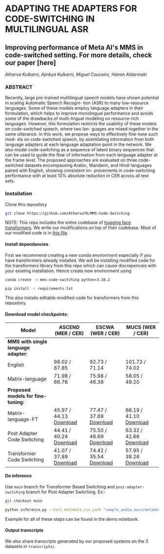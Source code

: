 # ADAPTING THE ADAPTERS FOR CODE-SWITCHING IN MULTILINGUAL ASR

## Improving performance of Meta AI's MMS in code-switched setting. For more details, check our paper [here]
*Atharva Kulkarni, Ajinkya Kulkarni, Miguel Couceiro, Hanan Aldarmaki*

### **ABSTRACT**

Recently, large pre-trained multilingual speech models
have shown potential in scaling Automatic Speech Recogni-
tion (ASR) to many low-resource languages. Some of these
models employ language adapters in their formulation, which
helps to improve monolingual performance and avoids some
of the drawbacks of multi-lingual modeling on resource-rich
languages. However, this formulation restricts the usability
of these models on code-switched speech, where two lan-
guages are mixed together in the same utterance. In this
work, we propose ways to effectively fine-tune such mod-
els on code-switched speech, by assimilating information
from both language adapters at each language adaptation
point in the network. We also model code-switching as a
sequence of latent binary sequences that can be used to guide
the flow of information from each language adapter at the
frame level. The proposed approaches are evaluated on three
code-switched datasets encompassing Arabic, Mandarin, and
Hindi languages paired with English, showing consistent im-
provements in code-switching performance with at least 10%
absolute reduction in CER across all test sets.

### Installation
Clone this repository 

```bash
git clone https://github.com/Atharva7K/MMS-Code-Switching
```
NOTE: This repo includes the entire codebase of [hugging face transformers](https://github.com/huggingface/transformers). We write our modifications on top of their codebase. Most of our modified code is in [this file](https://github.com/Atharva7K/MMS-Code-Switching/transformers/models/wav2vec2/modeling_wav2vec2.py). 

#### Install dependancies

First we recommend creating a new conda environment especially if you have transformers already installed. We will be installing modified code for the transformers library from this repo which can cause discrepenceis with your existing installation. Hence create new environment using 
```bash
conda create -n mms-code-switching python=3.10.2
```
```bash
pip install -r requirements.txt
```
This also installs editable modified code for transformers from this repository.

#### Download model checkpoints:

| Model                | ASCEND (MER / CER) | ESCWA (WER / CER) | MUCS (WER / CER) | 
|----------------------|--------------------|--------------------|-------------------|
| **MMS with single language adapter:** |           |            |                  |               
| English              | 98.02 / 87.85   | 92.73 / 71.14    | 101.72 / 74.02 |  
| Matrix-language      | 71.98 / 66.76   | 75.98 / 46.38    | 58.05 / 49.20  |  
| **Proposed models for fine-tuning:** |           |            |                  |               
| Matrix-language-FT   | 45.97 / 44.13   [Download](#)   | 77.47 / 37.69   [Download](#)    | 66.19 / 41.10  [Download](#)   | 
| Post Adapter Code Switching                 | 44.41 / 40.24   [Download](#)   | 75.50 / 46.69   [Download](#)    | 63.32 / 42.66   [Download](https://drive.google.com/file/d/1TjuIyugkKlW9_GiJU9vBV2SuLb-pRWfL/view?usp=drive_link)  | 
| Transformer Code Switching                  | 41.07 / 37.89   [Download](https://drive.google.com/file/d/1LzKnsYXvE1vImZj7TWkTGAxKJqBnMPN1/view?usp=drive_link)   | 74.42 / 35.54   [Download](https://drive.google.com/file/d/1hE9Cy3qo5XbEE3p1Lr1i3sTgfD6muGKp/view?usp=drive_link)    | 57.95 / 38.26  [Download](https://drive.google.com/file/d/1LzKnsYXvE1vImZj7TWkTGAxKJqBnMPN1/view?usp=drive_link)   | 


#### Do inference

Use `main` branch for Transformer Based Switching and `post-adapter-switching` branch for Post Adapter Swtiching. Ex:-

```bash
git checkout main
```
```bash
python inference.py --test_metadata_csv_path "sample_audio_mucs/metadata.csb" --target_lang_1 eng --target_lang_2 hin --prefix_path "" --checkpoint_path "checkpoints/pytorch_model.bin"  --batch_size 32
```

Example for all of these steps can be found in the demo notebook.

#### Output transcripts

We also share transcripts generated by our proposed systems on the 3 datasets in `transcripts/`. 

